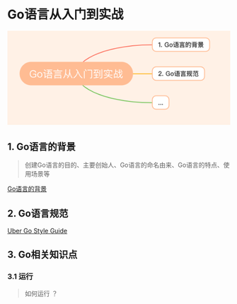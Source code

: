 # Go语言从入门到实战

![](./img/outline.png)



## 1. Go语言的背景

> 创建Go语言的目的、主要创始人、Go语言的命名由来、Go语言的特点、使用场景等

[Go语言的背景](https://blog.csdn.net/u013164931/article/details/113856773?spm=1001.2014.3001.5501)

## 2. Go语言规范

[Uber Go Style Guide](https://github.com/uber-go/guide/blob/master/style.md#import-group-ordering)

## 3. Go相关知识点

### 3.1 运行

> 如何运行 ？

